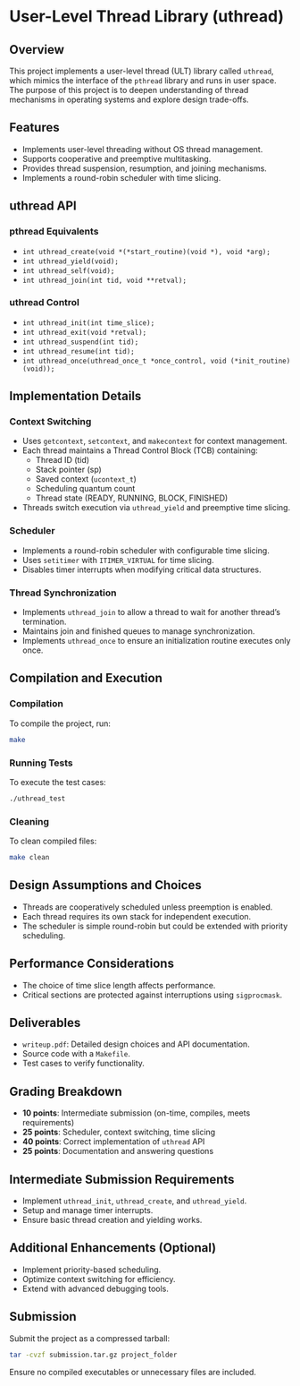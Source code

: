 # User-Level Thread Library (uthread)

## Overview
This project implements a user-level thread (ULT) library called `uthread`, which mimics the interface of the `pthread` library and runs in user space. The purpose of this project is to deepen understanding of thread mechanisms in operating systems and explore design trade-offs.

## Features
- Implements user-level threading without OS thread management.
- Supports cooperative and preemptive multitasking.
- Provides thread suspension, resumption, and joining mechanisms.
- Implements a round-robin scheduler with time slicing.

## uthread API
### pthread Equivalents
- `int uthread_create(void *(*start_routine)(void *), void *arg);`
- `int uthread_yield(void);`
- `int uthread_self(void);`
- `int uthread_join(int tid, void **retval);`

### uthread Control
- `int uthread_init(int time_slice);`
- `int uthread_exit(void *retval);`
- `int uthread_suspend(int tid);`
- `int uthread_resume(int tid);`
- `int uthread_once(uthread_once_t *once_control, void (*init_routine)(void));`

## Implementation Details
### Context Switching
- Uses `getcontext`, `setcontext`, and `makecontext` for context management.
- Each thread maintains a Thread Control Block (TCB) containing:
  - Thread ID (tid)
  - Stack pointer (sp)
  - Saved context (`ucontext_t`)
  - Scheduling quantum count
  - Thread state (READY, RUNNING, BLOCK, FINISHED)
- Threads switch execution via `uthread_yield` and preemptive time slicing.

### Scheduler
- Implements a round-robin scheduler with configurable time slicing.
- Uses `setitimer` with `ITIMER_VIRTUAL` for time slicing.
- Disables timer interrupts when modifying critical data structures.

### Thread Synchronization
- Implements `uthread_join` to allow a thread to wait for another thread’s termination.
- Maintains join and finished queues to manage synchronization.
- Implements `uthread_once` to ensure an initialization routine executes only once.

## Compilation and Execution
### Compilation
To compile the project, run:
```sh
make
```

### Running Tests
To execute the test cases:
```sh
./uthread_test
```

### Cleaning
To clean compiled files:
```sh
make clean
```

## Design Assumptions and Choices
- Threads are cooperatively scheduled unless preemption is enabled.
- Each thread requires its own stack for independent execution.
- The scheduler is simple round-robin but could be extended with priority scheduling.

## Performance Considerations
- The choice of time slice length affects performance.
- Critical sections are protected against interruptions using `sigprocmask`.

## Deliverables
- `writeup.pdf`: Detailed design choices and API documentation.
- Source code with a `Makefile`.
- Test cases to verify functionality.

## Grading Breakdown
- **10 points**: Intermediate submission (on-time, compiles, meets requirements)
- **25 points**: Scheduler, context switching, time slicing
- **40 points**: Correct implementation of `uthread` API
- **25 points**: Documentation and answering questions

## Intermediate Submission Requirements
- Implement `uthread_init`, `uthread_create`, and `uthread_yield`.
- Setup and manage timer interrupts.
- Ensure basic thread creation and yielding works.

## Additional Enhancements (Optional)
- Implement priority-based scheduling.
- Optimize context switching for efficiency.
- Extend with advanced debugging tools.

## Submission
Submit the project as a compressed tarball:
```sh
tar -cvzf submission.tar.gz project_folder
```
Ensure no compiled executables or unnecessary files are included.


